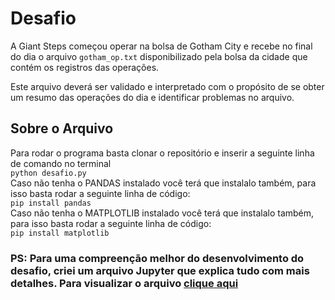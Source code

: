 # Desafio

A Giant Steps começou operar na bolsa de Gotham City e recebe no final do dia o arquivo `gotham_op.txt` disponibilizado pela bolsa da cidade que contém os registros das operações.

Este arquivo deverá ser validado e interpretado com o propósito de se obter um resumo das operações do dia e identificar problemas no arquivo.

## Sobre o Arquivo

Para rodar o programa basta clonar o repositório e inserir a seguinte linha de comando no terminal <br />
`python desafio.py`<br />
Caso não tenha o PANDAS instalado você terá que instalalo também, para isso basta rodar a seguinte linha de código:<br />
`pip install pandas`<br />
Caso não tenha o MATPLOTLIB instalado você terá que instalalo também, para isso basta rodar a seguinte linha de código:<br />
`pip install matplotlib`<br />

### PS: Para uma compreenção melhor do desenvolvimento do desafio, criei um arquivo Jupyter que explica tudo com mais detalhes. Para visualizar o arquivo [clique aqui](desafio.ipynb)
